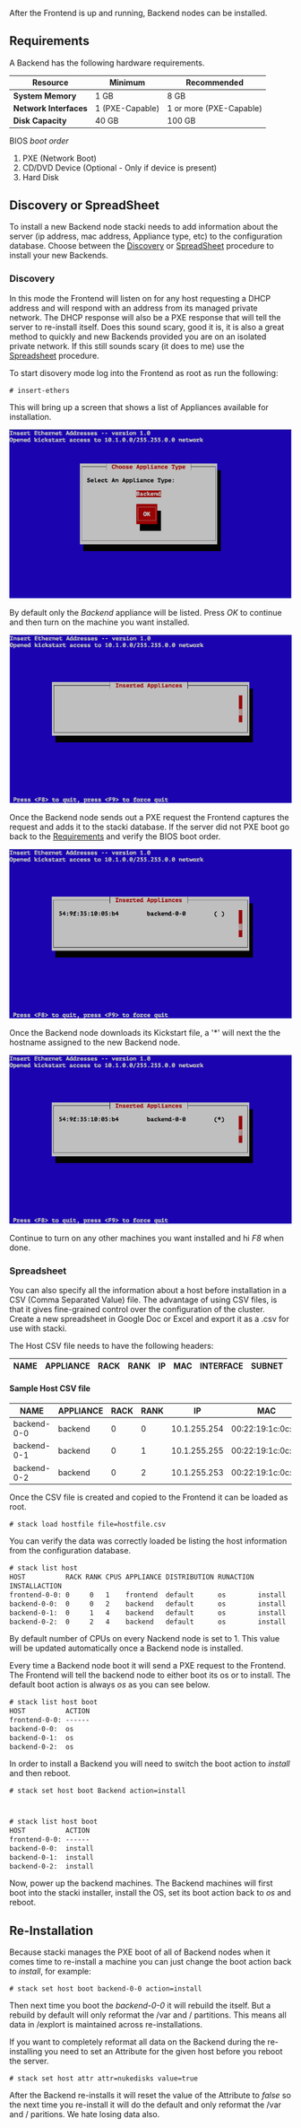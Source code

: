 After the Frontend is up and running, Backend nodes can be installed.

## Requirements 

A Backend has the following hardware requirements. 

**Resource** | Minimum | Recommended
--- | --- | ---
**System Memory** | 1 GB | 8 GB
**Network Interfaces** | 1 (PXE-Capable) | 1 or more (PXE-Capable)
**Disk Capacity** | 40 GB | 100 GB

BIOS _boot order_

1. PXE (Network Boot)
2. CD/DVD Device (Optional - Only if device is present)
3. Hard Disk

## Discovery or SpreadSheet

To install a new Backend node stacki needs to add information about
the server (ip address, mac address, Appliance type, etc) to the
configuration database.
Choose between the [Discovery](#discovery) or [SpreadSheet](#spreadsheet) procedure to install
your new Backends.

### Discovery

In this mode the Frontend will listen on for any host requesting a
DHCP address and will respond with an address from its managed private
network.
The DHCP response will also be a PXE response that will tell the
server to re-install itself.
Does this sound scary, good it is, it is also a great method to
quickly and new Backends provided you are on an isolated private
network.
If this still sounds scary (it does to me) use the
[Spreadsheet](#spreadsheet) procedure.

To start disovery mode log into the Frontend as root as run the following:

    # insert-ethers


This will bring up a screen that shows a list of Appliances available
for installation.

![insert-ethers-1](images/insert-ethers/insert-ethers-1.png) 

By default only the _Backend_ appliance will be listed.
Press _OK_ to continue and then turn on the machine you want
installed.


![insert-ethers-2](images/insert-ethers/insert-ethers-2.png)

Once the Backend node sends out a PXE request the Frontend captures the
request and adds it to the stacki database.
If the server did not PXE boot go back to the
[Requirements](#requirements) and verify the BIOS boot order.

![insert-ethers-4](images/insert-ethers/insert-ethers-4.png)

Once the Backend node downloads its Kickstart file, a '*' will next
the the hostname assigned to the new Backend node.

![insert-ethers-5](images/insert-ethers/insert-ethers-5.png)

Continue to turn on any other machines you want installed and hi _F8_
when done.

### Spreadsheet

You can also specify all the information about a host before
installation in a CSV (Comma Separated Value) file.
The advantage of using CSV files, is that it gives fine-grained control over the
configuration of the cluster.
Create a new spreadsheet in Google Doc or Excel and export it as a
.csv for use with stacki.

The Host CSV file needs to have the following headers:

NAME | APPLIANCE | RACK | RANK | IP | MAC | INTERFACE | SUBNET 
-----|-----------|------|------|----|-----|-----------|--------

#### Sample Host CSV file

| NAME        | APPLIANCE | RACK | RANK | IP           | MAC               | INTERFACE | SUBNET  |  
|-------------|-----------|------|------|--------------|-------------------|-----------|---------| 
| backend-0-0 | backend   | 0    | 0    | 10.1.255.254 | 00:22:19:1c:0c:99 | eth0      | private |
| backend-0-1 | backend   | 0    | 1    | 10.1.255.255 | 00:22:19:1c:0c:98 | eth0      | private |
| backend-0-2 | backend   | 0    | 2    | 10.1.255.253 | 00:22:19:1c:0c:97 | eth0      | private |


Once the CSV file is created and copied to the Frontend it can be
loaded as root.
  
    # stack load hostfile file=hostfile.csv

You can verify the data was correctly loaded be listing the host
information from the configuration database.

    # stack list host
    HOST          RACK RANK CPUS APPLIANCE DISTRIBUTION RUNACTION INSTALLACTION
    frontend-0-0: 0     0   1    frontend  default      os        install      
    backend-0-0:  0     0   2    backend   default      os        install      
    backend-0-1:  0     1   4    backend   default      os        install      
    backend-0-2:  0     2   4    backend   default      os        install

By default number of CPUs on every Nackend node is set to 1.
This value will be updated automatically once a Backend node
is installed.

Every time a Backend node boot it will send a PXE request to the
Frontend.
The Frontend will tell the backend node to either boot its os or to
install.
The default boot action is always _os_ as you can see below.

    # stack list host boot
    HOST          ACTION
    frontend-0-0: ------ 
    backend-0-0:  os    
    backend-0-1:  os    
    backend-0-2:  os    

In order to install a Backend you will need to switch the boot action
to _install_ and then reboot.

    # stack set host boot Backend action=install 
#
    # stack list host boot
    HOST          ACTION
    frontend-0-0: ------ 
    backend-0-0:  install
    backend-0-1:  install
    backend-0-2:  install

Now, power up the backend machines.
The Backend machines will first boot into the stacki installer,
install the OS, set its boot action back to _os_ and reboot.

## Re-Installation

Because stacki manages the PXE boot of all of Backend nodes when it
comes time to re-install a machine you can just change the boot
action back to _install_, for example:

    # stack set host boot backend-0-0 action=install

Then next time you boot the _backend-0-0_ it will rebuild the itself.
But a rebuild by default will only reformat the /var and / partitions.
This means all data in /explort is maintained across re-installations.

If you want to completely reformat all data on the Backend during the
re-installing you need to set an Attribute for the given host before
you reboot the server.

    # stack set host attr attr=nukedisks value=true

After the Backend re-installs it will reset the value of the Attribute
to _false_ so the next time you re-install it will do the default and
only reformat the /var and / paritions.
We hate losing data also.

